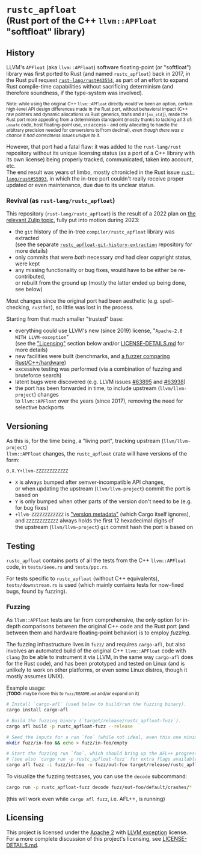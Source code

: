 # `rustc_apfloat`<br><sub>(Rust port of the C++ `llvm::APFloat` "softfloat" library)</sub>

## History

LLVM's `APFloat` (aka `llvm::APFloat`) software floating-point (or "softfloat")
library was first ported to Rust (and named `rustc_apfloat`) back in 2017,
in the Rust pull request [`rust-lang/rust#43554`](https://github.com/rust-lang/rust/pull/43554),
as part of an effort to expand Rust compile-time capabilities without sacrificing
determinism (and therefore soundness, if the type-system was involved).

<sub>Note: while using the original C++ `llvm::APFloat` directly would've been an option,
certain high-level API design differences made in the Rust port, without behavioral impact
(C++ raw pointers and dynamic allocations vs Rust generics, traits and `#![no_std]`),
made the Rust port more appealing from a determinism standpoint (mostly thanks to
lacking all 3 of: `unsafe` code, host floating-point use, `std` access - and only
allocating to handle the arbitrary precision needed for conversions to/from decimal),
*even though there was a chance it had correctness issues unique to it*.</sub>

However, that port had a fatal flaw: it was added to the `rust-lang/rust` repository
without its unique licensing status (as a port of a C++ library with its own license)
being properly tracked, communicated, taken into account, etc.  
The end result was years of limbo, mostly chronicled in the Rust issue
[`rust-lang/rust#55993`](https://github.com/rust-lang/rust/issues/55993), in which
the in-tree port couldn't really receive proper updated or even maintenance, due
due to its unclear status.

### Revival (as `rust-lang/rustc_apfloat`)

This repository (`rust-lang/rustc_apfloat`) is the result of a 2022 plan on
[the relevant Zulip topic](https://rust-lang.zulipchat.com/#narrow/stream/231349-t-core.2Flicensing/topic/apfloat), fully put into motion during 2023:
* the `git` history of the in-tree `compiler/rustc_apfloat` library was extracted  
  (see the separate [`rustc_apfloat-git-history-extraction`](https://github.com/LykenSol/rustc_apfloat-git-history-extraction) repository for more details)
* only commits that were *both* necessary *and* had clear copyright status, were kept
* any missing functionality or bug fixes, would have to be either be re-contributed,  
  or rebuilt from the ground up (mostly the latter ended up being done, see below)

Most changes since the original port had been aesthetic (e.g. spell-checking, `rustfmt`),
so little was lost in the process.

Starting from that much smaller "trusted" base:
* everything could use LLVM's new (since 2019) license, "`Apache-2.0 WITH LLVM-exception`"  
  (see the ["Licensing"](#licensing) section below and/or [LICENSE-DETAILS.md](./LICENSE-DETAILS.md) for more details)
* new facilities were built (benchmarks, and [a fuzzer comparing Rust/C++/hardware](#fuzzing))
* excessive testing was performed (via a combination of fuzzing and bruteforce search)
* latent bugs were discovered (e.g. LLVM issues
[#63895](https://github.com/llvm/llvm-project/issues/63895) and
[#63938](https://github.com/llvm/llvm-project/issues/63938))
* the port has been forwarded in time, to include upstream (`llvm/llvm-project`) changes   
  to `llvm::APFloat` over the years (since 2017), removing the need for selective backports

## Versioning

As this is, for the time being, a "living port", tracking upstream (`llvm/llvm-project`)  
`llvm::APFloat` changes, the `rustc_apfloat` crate will have versions of the form:

```
0.X.Y+llvm-ZZZZZZZZZZZZ
```
* `X` is always bumped after semver-incompatible API changes,  
  or when updating the upstream (`llvm/llvm-project`) commit the port is based on
* `Y` is only bumped when other parts of the version don't need to be (e.g. for bug fixes)
* `+llvm-ZZZZZZZZZZZZ` is ["version metadata"](https://doc.rust-lang.org/cargo/reference/resolver.html#version-metadata) (which Cargo itself ignores),  
  and `ZZZZZZZZZZZZ` always holds the first 12 hexadecimal digits of  
  the upstream (`llvm/llvm-project`) `git` commit hash the port is based on


## Testing

`rustc_apfloat` contains ports of all the tests from the C++ `llvm::APFloat` code,
in `tests/ieee.rs` and `tests/ppc.rs`.

For tests specific to `rustc_apfloat` (without C++ equivalents), `tests/downstream.rs`
is used (which mainly contains tests for now-fixed bugs, found by fuzzing).

### Fuzzing

As `llvm::APFloat` tests are far from comprehensive, the only option for in-depth
comparisons between the original C++ code and the Rust port (and between them and
hardware floating-point behavior) is to employ *fuzzing*.

The fuzzing infrastructure lives in `fuzz/` and requires `cargo-afl`, but also
involves an automated build of the original C++ `llvm::APFloat` code with `clang`
(to be able to instrument it via LLVM, in the same way `cargo-afl` does for the
Rust code), and has been prototyped and tested on Linux (and is unlikely to work
on other platforms, or even some Linux distros, though it mostly assumes UNIX).

Example usage:  
<sub>(**TODO**: maybe move this to `fuzz/README.md` and/or expand on it)</sub>

```sh
# Install `cargo-afl` (used below to build/run the fuzzing binary).
cargo install cargo-afl

# Build the fuzzing binary (`target/release/rustc_apfloat-fuzz`).
cargo afl build -p rustc_apfloat-fuzz --release

# Seed the inputs for a run `foo` (while not ideal, even this one minimal input works).
mkdir fuzz/in-foo && echo > fuzz/in-foo/empty

# Start the fuzzing run `foo`, which should bring up the AFL++ progress TUI
# (see also `cargo run -p rustc_apfloat-fuzz` for extra flags available).
cargo afl fuzz -i fuzz/in-foo -o fuzz/out-foo target/release/rustc_apfloat-fuzz
```

To visualize the fuzzing testcases, you can use the `decode` subcommand:
```sh
cargo run -p rustc_apfloat-fuzz decode fuzz/out-foo/default/crashes/*
```
(this will work even while `cargo afl fuzz`, i.e. AFL++, is running)

## Licensing

This project is licensed under the [Apache 2] with [LLVM exception] license.
For a more complete discussion of this project's licensing, see [LICENSE-DETAILS.md](./LICENSE-DETAILS.md).

[Apache 2]: https://spdx.org/licenses/Apache-2.0.html
[LLVM Exception]: https://spdx.org/licenses/LLVM-exception.html
